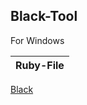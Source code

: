 ## Black-Tool

For Windows

Ruby-File | 
:---------: | 
[Black](https://github.com/mrprogrammer2938/Black-Tool-Windows/tree/master/Core/Ruby)
